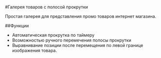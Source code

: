 #Галерея товаров с полосой прокрутки

Простая галерея для представления промо товаров интернет магазина.

##Функции
* Автоматическая прокрутка по таймеру 
* Возможностью ручного перемечения полосы прокрутки 
* Выравнивание позиции после перемещения по левой границе изображения товара.
